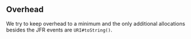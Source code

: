 



Overhead
--------

We try to keep overhead to a minimum and the only additional allocations besides the JFR events are `URI#toString()`.
